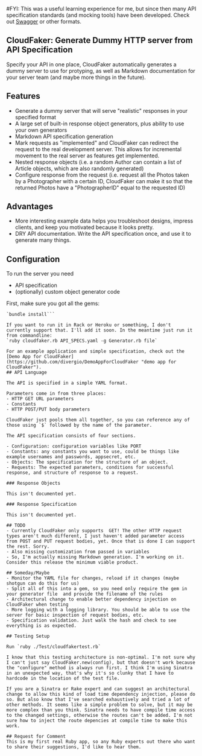 #FYI: This was a useful learning experience for me, but since then many API specification standards (and mocking tools) have been developed. Check out [Swagger](http://swagger.io "Swagger API specification") or other formats. 

## CloudFaker: Generate Dummy HTTP server from API Specification

Specify your API in one place, CloudFaker automatically generates a dummy server to use for protyping, as well as Markdown documentation for your server team (and maybe more things in the future).

## Features
- Generate a dummy server that will serve "realistic" responses in your specified format
- A large set of built-in response object generators, plus ability to use your own generators
- Markdown API specification generation
- Mark requests as "implemented" and CloudFaker can redirect the request to the real development server. This allows for incremental movement to the real server as features get implemented.
- Nested response objects (i.e. a random Author can contain a list of Article objects, which are also randomly generated)
- Configure response from the request (i.e. request all the Photos taken by a Photographer with a certain ID, CloudFaker can make it so that the returned Photos have a "PhotographerID" equal to the requested ID)

## Advantages
- More interesting example data helps you troubleshoot designs, impress clients, and keep you motivated because it looks pretty.
- DRY API documentation. Write the API specification once, and use it to generate many things.

## Configuration

To run the server you need
- API specification
- (optionally) custom object generator code

First, make sure you got all the gems:
```gem install bundler
`bundle install```

If you want to run it in Rack or Heroku or something, I don't currently support that. I'll add it soon. In the meantime just run it from commandline:
`ruby cloudfaker.rb API_SPECS.yaml -g Generator.rb file`

For an example application and simple specification, check out the [Demo App for CloudFaker](https://github.com/divergio/DemoAppForCloudFaker "demo app for CloudFaker").
## API Language

The API is specified in a simple YAML format.

Parameters come in from three places:
- HTTP GET URL parameters
- Constants
- HTTP POST/PUT body parameters

CloudFaker just pools them all together, so you can reference any of those using `$` followed by the name of the parameter.

The API specification consists of four sections.

- Configuration: configuration variables like PORT
- Constants: any constants you want to use, could be things like example usernames and passwords, appsecret, etc.
- Objects: The specification for the structure of an object.
- Requests: The expected parameters, conditions for successful response, and structure of response to a request.

### Response Objects

This isn't documented yet.

### Response Specification

This isn't documented yet.

## TODO
- Currently CloudFaker only supports  GET! The other HTTP request types aren't much different, I just haven't added parameter access from POST and PUT request bodies, yet. Once that is done I can support the rest. Sorry.
- Also missing customization from passed in variables
- So, I'm actually missing Markdown generation. I'm working on it. Consider this release the minimum viable product.

## Someday/Maybe
- Monitor the YAML file for changes, reload if it changes (maybe shotgun can do this for us)
- Split all of this into a gem, so you need only require the gem in your generator file  and provide the filename of the rules
- Architectural change to enable better dependency injection on CloudFaker when testing
- More logging with a logging library. You should be able to use the server for basic inspection of request bodies, etc.
- Specification validation. Just walk the hash and check to see everything is as expected.

## Testing Setup

Run `ruby ./Test/cloudfakertest.rb`

I know that this testing architecture is non-optimal. I'm not sure why I can't just say CloudFaker.new(config), but that doesn't work because the "configure" method is always run first. I think I'm using Sinatra in an unexpected way, that's why it's so clunky that I have to hardcode in the location of the test file.

If you are a Sinatra or Rake expert and can suggest an architectural change to allow this kind of load time dependency injection, please do so. But also know that I've searched exhaustively and tried a lot of other methods. It seems like a simple problem to solve, but it may be more complex than you think. Sinatra needs to have compile time access to the changed settings, otherwise the routes can't be added. I'm not sure how to inject the route depencies at compile time to make this work.

## Request for Comment
This is my first real Ruby app, so any Ruby experts out there who want to share their suggestions, I'd like to hear them.
